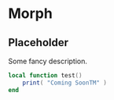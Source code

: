 # Morph

## Placeholder

Some fancy description.

```lua
local function test()
    print( "Coming SoonTM" )
end
```
